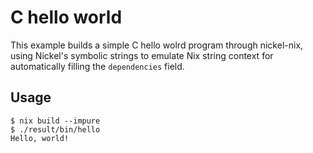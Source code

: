 # C hello world

This example builds a simple C hello wolrd program through nickel-nix, using
Nickel's symbolic strings to emulate Nix string context for automatically
filling the `dependencies` field.

## Usage

```console
$ nix build --impure
$ ./result/bin/hello
Hello, world!
```
